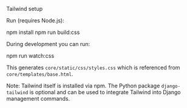 Tailwind setup

Run (requires Node.js):

npm install
npm run build:css

During development you can run:

npm run watch:css

This generates `core/static/css/styles.css` which is referenced from `core/templates/base.html`.

Note: Tailwind itself is installed via npm. The Python package `django-tailwind` is optional and can be used to integrate Tailwind into Django management commands.
